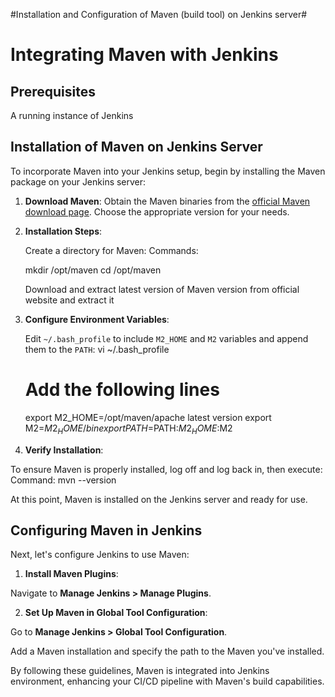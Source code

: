 #Installation and Configuration of Maven (build tool) on Jenkins server#

# Integrating Maven with Jenkins

## Prerequisites

A running instance of Jenkins

## Installation of Maven on Jenkins Server

To incorporate Maven into your Jenkins setup, begin by installing the Maven package on your Jenkins server:

1. **Download Maven**: Obtain the Maven binaries from the [official Maven download page](https://maven.apache.org/download.cgi). Choose the appropriate version for your needs.

2. **Installation Steps**:

   Create a directory for Maven:
   Commands:
   
   mkdir /opt/maven
   cd /opt/maven
    
   Download and extract latest version of Maven version from official website and extract it
      
   
    
3. **Configure Environment Variables**:
   
   Edit `~/.bash_profile` to include `M2_HOME` and `M2` variables and append them to the `PATH`:
   vi ~/.bash_profile
   # Add the following lines
   export M2_HOME=/opt/maven/apache latest version
   export M2=$M2_HOME/bin
   export PATH=$PATH:$M2_HOME:$M2
      
4. **Verify Installation**:

To ensure Maven is properly installed, log off and log back in, then execute:
Command: mvn --version
      

At this point, Maven is installed on the Jenkins server and ready for use.

## Configuring Maven in Jenkins

Next, let's configure Jenkins to use Maven:

1. **Install Maven Plugins**:

Navigate to **Manage Jenkins > Manage Plugins**.


2. **Set Up Maven in Global Tool Configuration**:

Go to **Manage Jenkins > Global Tool Configuration**.

Add a Maven installation and specify the path to the Maven you've installed.

By following these guidelines, Maven is integrated into Jenkins environment, enhancing your CI/CD pipeline with Maven's build capabilities.

